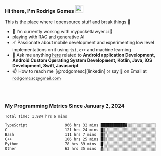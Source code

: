 
### Hi there, I'm Rodrigo Gomes <img src="https://media.giphy.com/media/hvRJCLFzcasrR4ia7z/giphy.gif" width="25px">
This is the place where I opensource stuff and break things 🤣
- 🔭 I’m currently working with mypocketlawyer.ai 💜
- playing with RAG and generative AI
- ☄️ Passionate about mobile development and experimenting low level implementations on it using `jsi`, `c++` and machine learning
- 💬 Ask me anything [here](https://github.com/rodgomesc/rodgomesc/issues) related to <b>Android application Development, Android Custom Operating System Development, Kotlin, Java, iOS Development, Swift, Javascript</b>
- 📫 How to reach me: [@rodgomesc][linkedin] or say 👋 on Email at [rodgomesc@gmail.com](mailto:rodgomesc@gmail.com)


<br/>

<!-- 
<picture>
  <img src="/github-metrics.svg" alt="Metrics">
</picture>
-->

</br>

### My Programming Metrics Since January 2, 2024 


<!--START_SECTION:waka-->

```txt
Total Time: 1,984 hrs 6 mins

TypeScript                 966 hrs 32 mins ███████████▓░░░░░░░░░░░░░   47.20 %
C                          121 hrs 24 mins █▒░░░░░░░░░░░░░░░░░░░░░░░   05.93 %
Bash                       111 hrs 7 mins  █▒░░░░░░░░░░░░░░░░░░░░░░░   05.43 %
C++                        106 hrs 25 mins █▒░░░░░░░░░░░░░░░░░░░░░░░   05.20 %
Python                     78 hrs 39 mins  █░░░░░░░░░░░░░░░░░░░░░░░░   03.84 %
Other                      63 hrs 35 mins  ▓░░░░░░░░░░░░░░░░░░░░░░░░   03.11 %
```

<!--END_SECTION:waka-->
